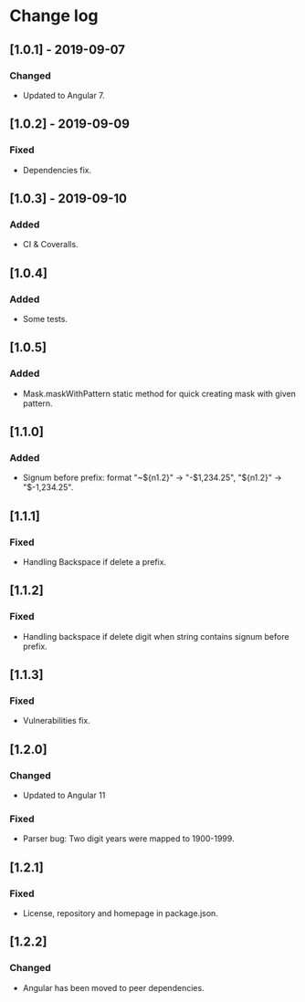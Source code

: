 # Change log


## [1.0.1] - 2019-09-07

### Changed

- Updated to Angular 7.

## [1.0.2] - 2019-09-09

### Fixed

- Dependencies fix.

## [1.0.3] - 2019-09-10

### Added

- CI & Coveralls.

## [1.0.4]

### Added

- Some tests.

## [1.0.5]

### Added

- Mask.maskWithPattern static method for quick creating mask with given pattern.

## [1.1.0]

### Added

- Signum before prefix: format "~${n1.2}" -> "-$1,234.25", "${n1.2}" -> "$-1,234.25".

## [1.1.1]

### Fixed

- Handling Backspace if delete a prefix.

## [1.1.2]

### Fixed

- Handling backspace if delete digit when string contains signum before prefix.

## [1.1.3]

### Fixed

- Vulnerabilities fix.

## [1.2.0]

### Changed

- Updated to Angular 11

### Fixed

- Parser bug: Two digit years were mapped to 1900-1999.

## [1.2.1]

### Fixed

- License, repository and homepage in package.json.

## [1.2.2]

### Changed

- Angular has been moved to peer dependencies.
